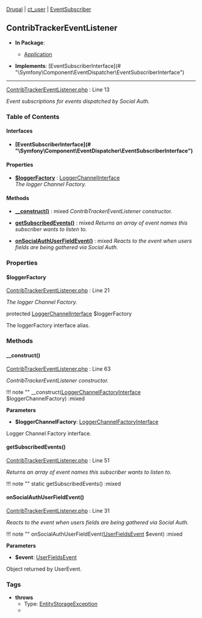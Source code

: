 
[Drupal](../namespaces/drupal.md) | [ct_user](../namespaces/drupal-ct-user.md) | [EventSubscriber](../namespaces/drupal-ct-user-eventsubscriber.md)

## ContribTrackerEventListener


- **In Package**:
    - [Application](../packages/Application.md)
  
- **Implements**:
    [EventSubscriberInterface](# &quot;\Symfony\Component\EventDispatcher\EventSubscriberInterface&quot;)  

---





[ContribTrackerEventListener.php](../files/web-modules-custom-ct-user-src-eventsubscriber-contribtrackereventlistener.md) : Line 13

*Event subscriptions for events dispatched by Social Auth.*









### Table of Contents



#### Interfaces
- **[EventSubscriberInterface](# &quot;\Symfony\Component\EventDispatcher\EventSubscriberInterface&quot;)**






#### Properties
- **[$loggerFactory](../classes/Drupal-ct-user-EventSubscriber-ContribTrackerEventListener.md#loggerfactory)**
         : [LoggerChannelInterface](# "\Drupal\Core\Logger\LoggerChannelInterface")  
*The logger Channel Factory.*


#### Methods
- **[__construct()](../classes/Drupal-ct-user-EventSubscriber-ContribTrackerEventListener.md#__construct)**
           : mixed
*ContribTrackerEventListener constructor.*

- **[getSubscribedEvents()](../classes/Drupal-ct-user-EventSubscriber-ContribTrackerEventListener.md#getsubscribedevents)**
           : mixed
*Returns an array of event names this subscriber wants to listen to.*

- **[onSocialAuthUserFieldEvent()](../classes/Drupal-ct-user-EventSubscriber-ContribTrackerEventListener.md#onsocialauthuserfieldevent)**
           : mixed
*Reacts to the event when users fields are being gathered via Social Auth.*







### Properties

#### $loggerFactory

[ContribTrackerEventListener.php](../files/web-modules-custom-ct-user-src-eventsubscriber-contribtrackereventlistener.md) : Line 21

*The logger Channel Factory.*


protected [LoggerChannelInterface](# "\Drupal\Core\Logger\LoggerChannelInterface") $loggerFactory


The loggerFactory interface alias.








### Methods

#### __construct()

[ContribTrackerEventListener.php](../files/web-modules-custom-ct-user-src-eventsubscriber-contribtrackereventlistener.md) : Line 63

*ContribTrackerEventListener constructor.*

!!! note ""
    __construct([LoggerChannelFactoryInterface](# "\Drupal\Core\Logger\LoggerChannelFactoryInterface") $loggerChannelFactory) :mixed




**Parameters**

- **$loggerChannelFactory**: [LoggerChannelFactoryInterface](# "\Drupal\Core\Logger\LoggerChannelFactoryInterface")
    
Logger Channel Factory interface.








#### getSubscribedEvents()

[ContribTrackerEventListener.php](../files/web-modules-custom-ct-user-src-eventsubscriber-contribtrackereventlistener.md) : Line 51

*Returns an array of event names this subscriber wants to listen to.*

!!! note ""
    static getSubscribedEvents() :mixed











#### onSocialAuthUserFieldEvent()

[ContribTrackerEventListener.php](../files/web-modules-custom-ct-user-src-eventsubscriber-contribtrackereventlistener.md) : Line 31

*Reacts to the event when users fields are being gathered via Social Auth.*

!!! note ""
    onSocialAuthUserFieldEvent([UserFieldsEvent](# "\Drupal\social_auth\Event\UserFieldsEvent") $event) :mixed




**Parameters**

- **$event**: [UserFieldsEvent](# "\Drupal\social_auth\Event\UserFieldsEvent")
    
Object returned by UserEvent.



### Tags

- **throws**
  - Type: [EntityStorageException](# "\Drupal\Core\Entity\EntityStorageException")
  - 






